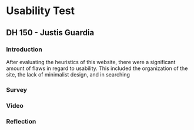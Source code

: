 # Usability Test
## DH 150 - Justis Guardia
### Introduction
After evaluating the heuristics of this website, there were a significant amount of flaws in regard to usability. This included the organization of the site, the lack of minimalist design, and in searching 
### Survey
### Video
### Reflection
